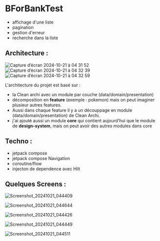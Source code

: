 # BForBankTest
 - affichage d'une liste
 - pagination
 - gestion d'erreur
 - recherche dans la liste


## Architecture : 

![Capture d’écran 2024-10-21 à 04 31 52](https://github.com/user-attachments/assets/48991841-b9bb-4401-b6df-175fc1c43b14)
![Capture d’écran 2024-10-21 à 04 32 39](https://github.com/user-attachments/assets/3d24d737-7b6e-4efa-9884-ed248e45b658)
![Capture d’écran 2024-10-21 à 04 32 59](https://github.com/user-attachments/assets/5f875fd8-b907-414c-af7f-80c2f1e0afa4)

L'architecture du projet est basé sur : 
  - la Clean archi avec un module par couche (data/domain/presentation)
  - décomposition en **feature** (exemple : pokemon) mais on peut imaginer plusieur autres features.
  - Aussi dans chaque feature il y a un découppage en module (data/domain/presentation) de Clean Archi.
  - j'ai ajouté aussi un module **core** qui contient aujourd'hui que le module de **design-system**, mais on peut avoir des autres modules dans core


## Techno :
  - jetpack compose
  - jetpack compose Navigation
  - coroutine/flow
  - injecton de dependence avec Hilt


## Quelques Screens :

![Screenshot_20241021_044409](https://github.com/user-attachments/assets/7f0f6616-9576-4a73-91a7-9446453a4f67)

![Screenshot_20241021_044644](https://github.com/user-attachments/assets/95ef7b5c-5186-4c9e-8dde-4df48ec8fa97)

![Screenshot_20241021_044426](https://github.com/user-attachments/assets/40c5f7dd-f7a1-420e-8274-465a349a7993)

![Screenshot_20241021_044449](https://github.com/user-attachments/assets/a17e4137-6c86-4298-8f94-b2c5cfcc89e6)

![Screenshot_20241021_044511](https://github.com/user-attachments/assets/6ba67da1-91cf-4231-a25f-e241020c69da)
